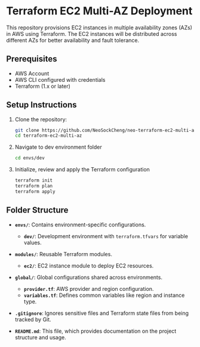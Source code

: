 # Terraform EC2 Multi-AZ Deployment

This repository provisions EC2 instances in multiple availability zones (AZs) in AWS using Terraform. The EC2 instances will be distributed across different AZs for better availability and fault tolerance.

## Prerequisites

- AWS Account
- AWS CLI configured with credentials
- Terraform (1.x or later)

## Setup Instructions

1. Clone the repository:
   ```bash
   git clone https://github.com/NeoSockCheng/neo-terraform-ec2-multi-az.git
   cd terraform-ec2-multi-az


2. Navigate to dev environment folder
    ```bash
    cd envs/dev

3. Initialize, review and apply the Terraform configuration
    ```bash
    terraform init
    terraform plan
    terraform apply

## Folder Structure

- **`envs/`**: Contains environment-specific configurations.
  - **`dev/`**: Development environment with `terraform.tfvars` for variable values.

- **`modules/`**: Reusable Terraform modules.
  - **`ec2/`**: EC2 instance module to deploy EC2 resources.

- **`global/`**: Global configurations shared across environments.
  - **`provider.tf`**: AWS provider and region configuration.
  - **`variables.tf`**: Defines common variables like region and instance type.

- **`.gitignore`**: Ignores sensitive files and Terraform state files from being tracked by Git.
- **`README.md`**: This file, which provides documentation on the project structure and usage.